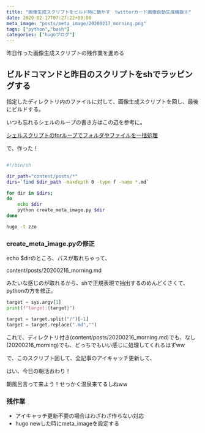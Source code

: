 ```yaml
---
title: "画像生成スクリプトをビルド時に動かす　twitterカード画像自動生成機能⑤"
date: 2020-02-17T07:27:22+09:00
meta_image: "posts/meta_image/20200217_morning.png"
tags: ["python","bash"]
categories: ["hugoブログ"]
---
```


昨日作った画像生成スクリプトの残作業を進める

## ビルドコマンドと昨日のスクリプトをshでラッピングする

指定したディレクトリ内のファイルに対して、画像生成スクリプトを回し、最後にビルドする。

いつも忘れるシェルのループの書き方はこの辺を参考に。

[シェルスクリプトのforループでフォルダやファイルを一括処理](https://dot-blog.jp/news/shellscript-mac-terminal-for-roop-command/)

で、作った！

```build.sh

#!/bin/sh

dir_path="content/posts/*"
dirs=`find $dir_path -maxdepth 0 -type f -name *.md`

for dir in $dirs;
do
    echo $dir
    python create_meta_image.py $dir
done

hugo -t zzo
```

### create_meta_image.pyの修正

echo $dirのところ、パスが取れちゃって、

content/posts/20200216_morning.md

みたいな感じのが取れるから、shで正規表現で抽出するのめんどくさくて、pythonの方を修正。

```create_meta_image.py
target = sys.argv[1]
print(f"target:{target}")

target = target.split("/")[-1]
target = target.replace(".md","")
```

これで、ディレクトリ付き(content/posts/20200216_morning.md)でも、なし(20200216_morning)でも、どっちでもいい感じに処理してくれるはずww

で、このスクリプト回して、全記事のアイキャッチ更新して、

はい、今日の朝活おわり！

朝風呂言って来よう！せっかく温泉来てるしねww

### 残作業

* アイキャッチ更新不要の場合はわざわざ作らない対応
* hugo newした時にmeta_imageを設定する
